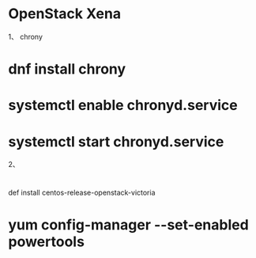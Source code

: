 # OpenStack Xena



1、 chrony
# dnf install chrony
# systemctl enable chronyd.service
# systemctl start chronyd.service


2、 
# 
def install centos-release-openstack-victoria
# yum config-manager --set-enabled powertools
